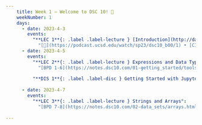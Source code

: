 ```yaml
---
    title: Week 1 – Welcome to DSC 10! 👋
    weekNumber: 1
    days:
      - date: 2023-4-3
        events:
          "**LEC 1**{: .label .label-lecture } [Introduction](http://datahub.ucsd.edu/user-redirect/git-sync?repo=https://github.com/dsc-courses/dsc10-2023-sp&subPath=lectures/lec01/lec01.ipynb) [✏️](resources/lectures/lec01/lec01.html)":
            "[🎥](https://podcast.ucsd.edu/watch/sp23/dsc10_b00/1) • [CIT 1.2-1.3](https://inferentialthinking.com/chapters/01/2/why-data-science.html) "
      - date: 2023-4-5
        events:
          "**LEC 2**{: .label .label-lecture } Expressions and Data Types":
            "[BPD 1-6](https://notes.dsc10.com/01-getting_started/tools.html)"
            
          "**DIS 1**{: .label .label-disc } Getting Started with Jupyter Notebooks":
                
      - date: 2023-4-7
        events:
          "**LEC 3**{: .label .label-lecture } Strings and Arrays":
            "[BPD 7-8](https://notes.dsc10.com/02-data_sets/arrays.html)"
                
---
```

